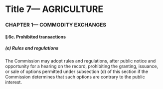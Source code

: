 
# Title 7— AGRICULTURE
### CHAPTER 1— COMMODITY EXCHANGES
#### § 6c. Prohibited transactions
##### (e) Rules and regulations

The Commission may adopt rules and regulations, after public notice and opportunity for a hearing on the record, prohibiting the granting, issuance, or sale of options permitted under subsection (d) of this section if the Commission determines that such options are contrary to the public interest.
